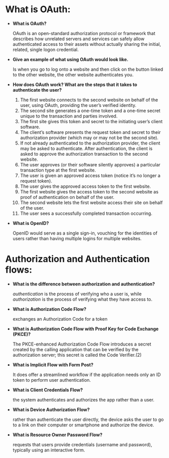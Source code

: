 # **What is OAuth:**

- **What is OAuth?**

  OAuth is an open-standard authorization protocol or framework that describes how unrelated servers and services can safely allow authenticated access to their assets without actually sharing the initial, related, single logon credential.

- **Give an example of what using OAuth would look like.**

  Is when you go to log onto a website and then click on the button linked to the other website, the other website authenticates you.

- **How does OAuth work? What are the steps that it takes to authenticate the user?**

  1. The first website connects to the second website on behalf of the user, using OAuth, providing the user’s verified identity.
  2. The second site generates a one-time token and a one-time secret unique to the transaction and parties involved.
  3. The first site gives this token and secret to the initiating user’s client software.
  4. The client’s software presents the request token and secret to their authorization provider (which may or may not be the second site).
  5. If not already authenticated to the authorization provider, the client may be asked to authenticate. After authentication, the client is asked to approve the authorization transaction to the second website.
  6. The user approves (or their software silently approves) a particular transaction type at the first website.
  7. The user is given an approved access token (notice it’s no longer a request token).
  8. The user gives the approved access token to the first website.
  9. The first website gives the access token to the second website as proof of authentication on behalf of the user.
  10. The second website lets the first website access their site on behalf of the user.
  11. The user sees a successfully completed transaction occurring.

- **What is OpenID?**

  OpenID would serve as a single sign-in, vouching for the identities of users rather than having multiple logins for multiple websites.

# **Authorization and Authentication flows:**

- **What is the difference between authorization and authentication?**

  _authentication_ is the process of verifying who a user is, while _authorization_ is the process of verifying what they have access to.

- **What is Authorization Code Flow?**

  exchanges an Authorization Code for a token

- **What is Authorization Code Flow with Proof Key for Code Exchange (PKCE)?**

  The PKCE-enhanced Authorization Code Flow introduces a secret created by the calling application that can be verified by the authorization server; this secret is called the Code Verifier.(2)

- **What is Implicit Flow with Form Post?**

  It does offer a streamlined workflow if the application needs only an ID token to perform user authentication.

- **What is Client Credentials Flow?**

  the system authenticates and authorizes the app rather than a user.

- **What is Device Authorization Flow?**

  rather than authenticate the user directly, the device asks the user to go to a link on their computer or smartphone and authorize the device.

- **What is Resource Owner Password Flow?**

  requests that users provide credentials (username and password), typically using an interactive form.
